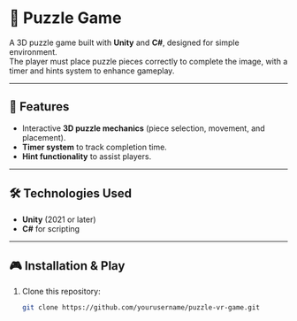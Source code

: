 # 🧩 Puzzle Game

A 3D puzzle game built with **Unity** and **C#**, designed for simple environment.  
The player must place puzzle pieces correctly to complete the image, with a timer and hints system to enhance gameplay.

---

## 🚀 Features
- Interactive **3D puzzle mechanics** (piece selection, movement, and placement).
- **Timer system** to track completion time.
- **Hint functionality** to assist players.


---

## 🛠️ Technologies Used
- **Unity** (2021 or later)
- **C#** for scripting


---

## 🎮 Installation & Play
1. Clone this repository:
   ```bash
   git clone https://github.com/yourusername/puzzle-vr-game.git
